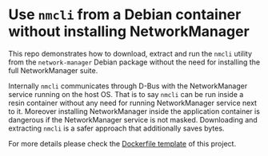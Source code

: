 # Use `nmcli` from a Debian container without installing NetworkManager

This repo demonstrates how to download, extract and run the `nmcli` utility from the `network-manager` Debian package without the need for installing the full NetworkManager suite.

Internally `nmcli` communicates through D-Bus with the NetworkManager service running on the host OS. That is to say `nmcli` can be run inside a resin container without any need for running NetworkManager service next to it. Moreover installing NetworkManager inside the application container is dangerous if the NetworkManager service is not masked. Downloading and extracting `nmcli` is a safer approach that additionally saves bytes.

For more details please check the [Dockerfile template](./Dockerfile.template) of this project.
